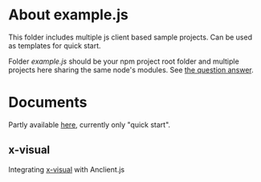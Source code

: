 # About example.js

This folder includes multiple js client based sample projects. Can be used as
templates for quick start.

Folder *example.js* should be your npm project root folder and multiple projects
here sharing the same node's modules. See [the question answer](https://stackoverflow.com/a/29787493/7362888).

# Documents

Partly available [here](https://odys-z.github.io/Anclient/), currently only
"quick start".

## x-visual

Integrating [x-visual](https://github.com/odys-z/x-visual) with Anclient.js
